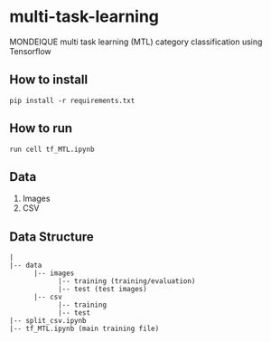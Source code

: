 # multi-task-learning
MONDEIQUE multi task learning (MTL) category classification using Tensorflow

## How to install 
```
pip install -r requirements.txt
```
## How to run 
```
run cell tf_MTL.ipynb
```
## Data
1. Images
2. CSV
## Data Structure
```
|
|-- data
      |-- images
            |-- training (training/evaluation)
            |-- test (test images)
      |-- csv
            |-- training
            |-- test
|-- split_csv.ipynb
|-- tf_MTL.ipynb (main training file)
```
